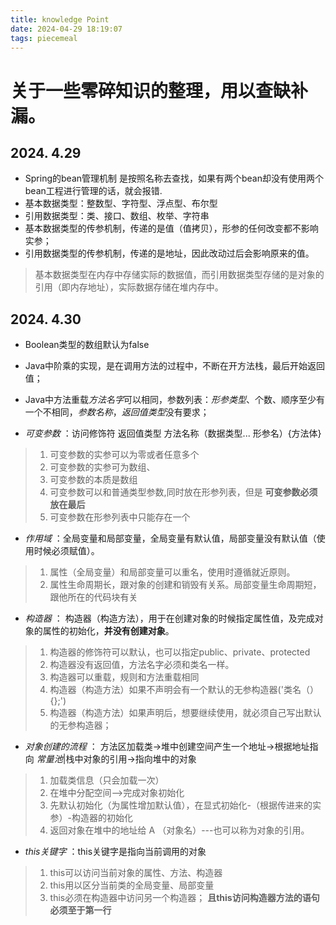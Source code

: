 ```yaml
---
title: knowledge Point
date: 2024-04-29 18:19:07
tags: piecemeal
---
```

# 关于一些零碎知识的整理，用以查缺补漏。


## 2024. 4.29

- Spring的bean管理机制 是按照名称去查找，如果有两个bean却没有使用两个bean工程进行管理的话，就会报错.
- 基本数据类型：整数型、字符型、浮点型、布尔型
- 引用数据类型：类、接口、数组、枚举、字符串
- 基本数据类型的传参机制，传递的是值（值拷贝），形参的任何改变都不影响实参；
- 引用数据类型的传参机制，传递的是地址，因此改动过后会影响原来的值。
> 基本数据类型在内存中存储实际的数据值，而引用数据类型存储的是对象的引用（即内存地址），实际数据存储在堆内存中。

## 2024. 4.30

- Boolean类型的数组默认为false

- Java中阶乘的实现，是在调用方法的过程中，不断在开方法栈，最后开始返回值；

- Java中方法重载*方法名字*可以相同，参数列表：*形参类型*、个数、顺序至少有一个不相同，*参数名称*，*返回值类型*没有要求；

- *可变参数* ：访问修饰符 返回值类型 方法名称（数据类型... 形参名）{方法体}
> 1. 可变参数的实参可以为零或者任意多个
> 2. 可变参数的实参可为数组、
> 3. 可变参数的本质是数组
> 4. 可变参数可以和普通类型参数,同时放在形参列表，但是 **可变参数必须放在最后**
> 5. 可变参数在形参列表中只能存在一个

- *作用域* ：全局变量和局部变量，全局变量有默认值，局部变量没有默认值（使用时候必须赋值）。
> 1. 属性（全局变量）和局部变量可以重名，使用时遵循就近原则。
> 2. 属性生命周期长，跟对象的创建和销毁有关系。局部变量生命周期短，跟他所在的代码块有关

- *构造器* ： 构造器（构造方法），用于在创建对象的时候指定属性值，及完成对象的属性的初始化，**并没有创建对象**。
> 1. 构造器的修饰符可以默认，也可以指定public、private、protected
> 2. 构造器没有返回值，方法名字必须和类名一样。
> 3. 构造器可以重载，规则和方法重载相同
> 4. 构造器（构造方法）如果不声明会有一个默认的无参构造器('类名（）{};')
> 5. 构造器（构造方法）如果声明后，想要继续使用，就必须自己写出默认的无参构造器；

- *对象创建的流程* ： 方法区加载类->堆中创建空间产生一个地址->根据地址指向 *常量池*|栈中对象的引用->指向堆中的对象
> 1. 加载类信息（只会加载一次）
> 2. 在堆中分配空间-->完成对象初始化
> 3. 先默认初始化（为属性增加默认值），在显式初始化-（根据传进来的实参）-构造器的初始化
> 4. 返回对象在堆中的地址给 A （对象名）---也可以称为对象的引用。

- *this关键字* ：this关键字是指向当前调用的对象 
> 1. this可以访问当前对象的属性、方法、构造器
> 2. this用以区分当前类的全局变量、局部变量
> 3. this必须在构造器中访问另一个构造器； **且this访问构造器方法的语句必须至于第一行**
